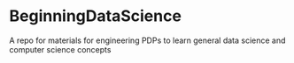 # BeginningDataScience
A repo for materials for engineering PDPs to learn general data science and computer science concepts
